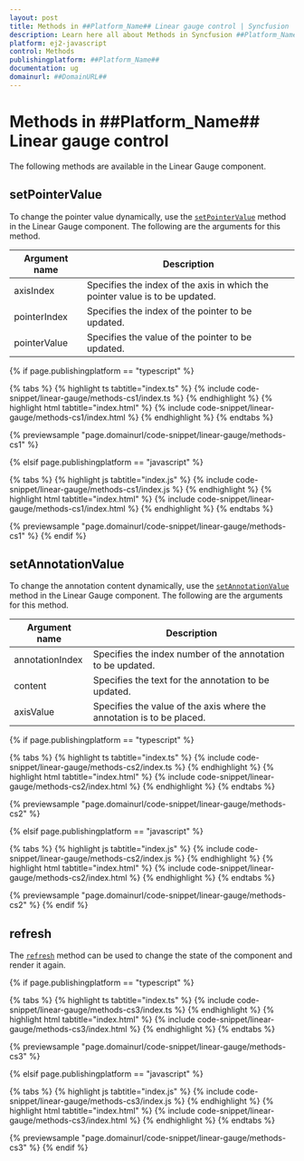 ```yaml
---
layout: post
title: Methods in ##Platform_Name## Linear gauge control | Syncfusion
description: Learn here all about Methods in Syncfusion ##Platform_Name## Linear gauge control of Syncfusion Essential JS 2 and more.
platform: ej2-javascript
control: Methods 
publishingplatform: ##Platform_Name##
documentation: ug
domainurl: ##DomainURL##
---
```


# Methods in ##Platform_Name## Linear gauge control

The following methods are available in the Linear Gauge component.

## setPointerValue

To change the pointer value dynamically, use the [`setPointerValue`](../api/linear-gauge/#setpointervalue) method in the Linear Gauge component. The following are the arguments for this method.

|   Argument name      |   Description                            |
|----------------------| -----------------------------------------|
|     axisIndex        |    Specifies the index of the axis in which the pointer value is to be updated.|
|     pointerIndex     |    Specifies the index of the pointer to be updated.           |
|     pointerValue     |    Specifies the value of the pointer to be updated.           |

{% if page.publishingplatform == "typescript" %}

 {% tabs %}
{% highlight ts tabtitle="index.ts" %}
{% include code-snippet/linear-gauge/methods-cs1/index.ts %}
{% endhighlight %}
{% highlight html tabtitle="index.html" %}
{% include code-snippet/linear-gauge/methods-cs1/index.html %}
{% endhighlight %}
{% endtabs %}
        
{% previewsample "page.domainurl/code-snippet/linear-gauge/methods-cs1" %}

{% elsif page.publishingplatform == "javascript" %}

{% tabs %}
{% highlight js tabtitle="index.js" %}
{% include code-snippet/linear-gauge/methods-cs1/index.js %}
{% endhighlight %}
{% highlight html tabtitle="index.html" %}
{% include code-snippet/linear-gauge/methods-cs1/index.html %}
{% endhighlight %}
{% endtabs %}

{% previewsample "page.domainurl/code-snippet/linear-gauge/methods-cs1" %}
{% endif %}

## setAnnotationValue

To change the annotation content dynamically, use the [`setAnnotationValue`](../api/linear-gauge#setannotationvalue) method in the Linear Gauge component. The following are the arguments for this method.

|   Argument name      |   Description                            |
|----------------------| -----------------------------------------|
|     annotationIndex  |    Specifies the index number of the annotation to be updated. |
|     content          |    Specifies the text for the annotation to be updated.        |
|     axisValue        |    Specifies the value of the axis where the annotation is to be placed.|

{% if page.publishingplatform == "typescript" %}

 {% tabs %}
{% highlight ts tabtitle="index.ts" %}
{% include code-snippet/linear-gauge/methods-cs2/index.ts %}
{% endhighlight %}
{% highlight html tabtitle="index.html" %}
{% include code-snippet/linear-gauge/methods-cs2/index.html %}
{% endhighlight %}
{% endtabs %}
        
{% previewsample "page.domainurl/code-snippet/linear-gauge/methods-cs2" %}

{% elsif page.publishingplatform == "javascript" %}

{% tabs %}
{% highlight js tabtitle="index.js" %}
{% include code-snippet/linear-gauge/methods-cs2/index.js %}
{% endhighlight %}
{% highlight html tabtitle="index.html" %}
{% include code-snippet/linear-gauge/methods-cs2/index.html %}
{% endhighlight %}
{% endtabs %}

{% previewsample "page.domainurl/code-snippet/linear-gauge/methods-cs2" %}
{% endif %}

## refresh

The [`refresh`](../api/linear-gauge#refresh) method can be used to change the state of the component and render it again.

{% if page.publishingplatform == "typescript" %}

 {% tabs %}
{% highlight ts tabtitle="index.ts" %}
{% include code-snippet/linear-gauge/methods-cs3/index.ts %}
{% endhighlight %}
{% highlight html tabtitle="index.html" %}
{% include code-snippet/linear-gauge/methods-cs3/index.html %}
{% endhighlight %}
{% endtabs %}
        
{% previewsample "page.domainurl/code-snippet/linear-gauge/methods-cs3" %}

{% elsif page.publishingplatform == "javascript" %}

{% tabs %}
{% highlight js tabtitle="index.js" %}
{% include code-snippet/linear-gauge/methods-cs3/index.js %}
{% endhighlight %}
{% highlight html tabtitle="index.html" %}
{% include code-snippet/linear-gauge/methods-cs3/index.html %}
{% endhighlight %}
{% endtabs %}

{% previewsample "page.domainurl/code-snippet/linear-gauge/methods-cs3" %}
{% endif %}